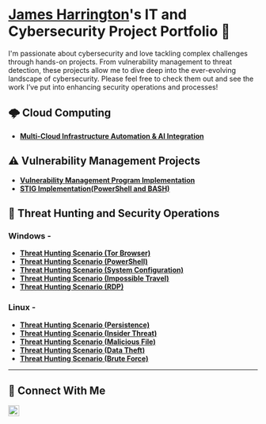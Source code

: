 # <a href="https://www.linkedin.com/in/goodk47/">James Harrington</a>'s IT and Cybersecurity Project Portfolio 🤖

I'm passionate about cybersecurity and love tackling complex challenges through hands-on projects. From vulnerability management to threat detection, these projects allow me to dive deep into the ever-evolving landscape of cybersecurity. Please feel free to check them out and see the work I’ve put into enhancing security operations and processes!

## 🌩️ Cloud Computing

- **[Multi-Cloud Infrastructure Automation & AI Integration](https://github.com/Goodka7/MultiCloud-AI)**

## ⚠️ Vulnerability Management Projects

- **[Vulnerability Management Program Implementation](https://github.com/Goodka7/Vuln-Management)**
- **[STIG Implementation(PowerShell and BASH)](https://github.com/Goodka7/STIG-Remediation)**

## 🚨 Threat Hunting and Security Operations

### Windows -
- **[Threat Hunting Scenario (Tor Browser)](https://github.com/Goodka7/Threat-Hunting-TOR-)**
- **[Threat Hunting Scenario (PowerShell)](https://github.com/Goodka7/Threat-Hunting-PowerShell-)**
- **[Threat Hunting Scenario (System Configuration)](https://github.com/Goodka7/Threat-Hunting-SystemConfig-)**
- **[Threat Hunting Scenario (Impossible Travel)](https://github.com/Goodka7/Threat-Hunting-Impossible-Travel-)**
- **[Threat Hunting Scenario (RDP)](https://github.com/Goodka7/Threat-Hunting-RDP-)**

### Linux -
- **[Threat Hunting Scenario (Persistence)](https://github.com/Goodka7/Threat-Hunting-Persistence-)**
- **[Threat Hunting Scenario (Insider Threat)](https://github.com/Goodka7/Threat-Hunting-Insider-Threat-)**
- **[Threat Hunting Scenario (Malicious File)](https://github.com/Goodka7/Threat-Hunting-Malicious-Execution-)**
- **[Threat Hunting Scenario (Data Theft)](https://github.com/Goodka7/Threat-Hunting-Data-Theft-)**
- **[Threat Hunting Scenario (Brute Force)](https://github.com/Goodka7/Threat-Hunting-Brute-Force-)**
<hr/>

## 🤳 Connect With Me
<!--
[<img align="left" alt="___________ | YouTube" width="22px" src="https://cdn.jsdelivr.net/npm/simple-icons@v3/icons/youtube.svg" />][youtube]
[<img align="left" alt="___________ | Twitter" width="22px" src="https://cdn.jsdelivr.net/npm/simple-icons@v3/icons/twitter.svg" />][twitter]-->
[<img align="left" alt="___________ | LinkedIn" width="22px" src="https://cdn.jsdelivr.net/npm/simple-icons@v3/icons/linkedin.svg" />][linkedin]
<!--[<img align="left" alt="___________ | Instagram" width="22px" src="https://cdn.jsdelivr.net/npm/simple-icons@v3/icons/instagram.svg" />][instagram]-->

[twitter]: https://twitter.com/___________
[youtube]: https://www.youtube.com/c/___________
[instagram]: https://www.instagram.com/___________
[linkedin]: https://linkedin.com/in/Goodk47

<!--
<img width="35" alt="image" src="https://github.com/user-attachments/assets/2f41c7cd-5ea8-4475-b451-a37161b6c3fb"> 
<img width="35" alt="image" src="https://github.com/user-attachments/assets/77649969-9910-4994-8b96-74a116cfb2a8">
-->
